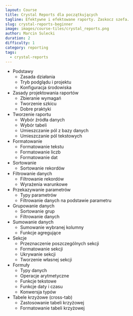 ```yaml
---
layout: Course
title: Crystal Reports dla początkujących
tagline: Efektywne i efektowane raporty. Zaskocz szefa.
slug: crystal-reports-beginner
image: images/course-tiles/crystal_reports.png
author: Marcin Sulecki
duration: 2
difficulty: 1
category: reporting
tags: 
  - crystal-reports
---
```



* Podstawy
	* Zasada działania
	* Tryb podglądu i projektu
	* Konfiguracja środowiska
* Zasady projektowania raportów
	* Zbieranie wymagań
	* Tworzenie szkicu
	* Dobre praktyki
* Tworzenie raportu
	* Wybór źródła danych
	* Wybór tabeli
	* Umieszczanie pól z bazy danych
	* Umieszczanie pól tekstowych
* Formatowanie
	* Formatowanie tekstu
	* Formatowanie liczb
	* Formatowanie dat
* Sortowanie
	* Sortowanie rekordów
* Filtrowanie danych
	* Filtrowanie rekordów
	* Wyrażenia warunkowe
* Przekazywanie parametrów
	* Typy parametrów
	* Filtrowanie danych na podstawie parametru	 	
* Grupowanie danych
	* Sortowanie grup
	* Filtrowanie danych
* Sumowanie danych
	* Sumowanie wybranej kolumny
	* Funkcje agregujące
* Sekcje
	* Przeznaczenie poszczególnych sekcji
	* Formatowanie sekcji
	* Ukrywanie sekcji
	* Tworzenie własnej sekcji
* Formuły
	* Typy danych
	* Operacje arytmetyczne
	* Funkcje tekstowe
	* Funkcje daty i czasu
	* Konwersja typów
* Tabele krzyżowe (cross-tab)
	* Zastosowanie tabeli krzyżowej
	* Formatowanie tabeli krzyżowej

